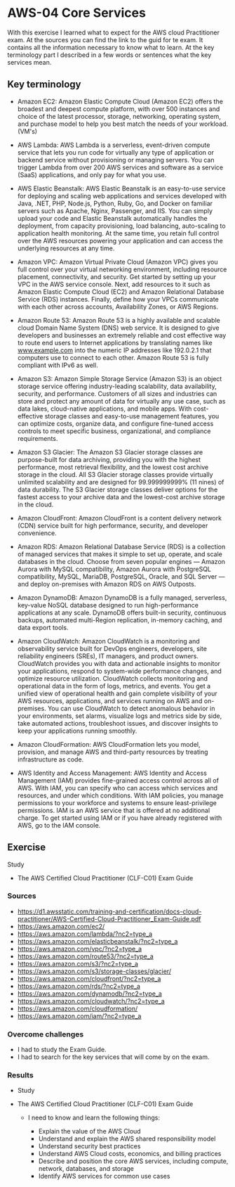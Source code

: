 # AWS-04 Core Services
With this exercise I learned what to expect for the AWS cloud Practitioner exam. At the sources you can find the link to the guid for te exam. It contains all the information necessary to know what to learn. At the key terminology part I described in a few words or sentences what the key services mean. 

## Key terminology
- Amazon EC2: Amazon Elastic Compute Cloud (Amazon EC2) offers the broadest and deepest compute platform, with over 500 instances and choice of the latest processor, storage, networking, operating system, and purchase model to help you best match the needs of your workload. (VM's) 

- AWS Lambda: AWS Lambda is a serverless, event-driven compute service that lets you run code for virtually any type of application or backend service without provisioning or managing servers. You can trigger Lambda from over 200 AWS services and software as a service (SaaS) applications, and only pay for what you use. 

- AWS Elastic Beanstalk: AWS Elastic Beanstalk is an easy-to-use service for deploying and scaling web applications and services developed with Java, .NET, PHP, Node.js, Python, Ruby, Go, and Docker on familiar servers such as Apache, Nginx, Passenger, and IIS. You can simply upload your code and Elastic Beanstalk automatically handles the deployment, from capacity provisioning, load balancing, auto-scaling to application health monitoring. At the same time, you retain full control over the AWS resources powering your application and can access the underlying resources at any time.

- Amazon VPC: Amazon Virtual Private Cloud (Amazon VPC) gives you full control over your virtual networking environment, including resource placement, connectivity, and security. Get started by setting up your VPC in the AWS service console. Next, add resources to it such as Amazon Elastic Compute Cloud (EC2) and Amazon Relational Database Service (RDS) instances. Finally, define how your VPCs communicate with each other across accounts, Availability Zones, or AWS Regions. 

- Amazon Route 53: Amazon Route 53 is a highly available and scalable cloud Domain Name System (DNS) web service. It is designed to give developers and businesses an extremely reliable and cost effective way to route end users to Internet applications by translating names like www.example.com into the numeric IP addresses like 192.0.2.1 that computers use to connect to each other. Amazon Route 53 is fully compliant with IPv6 as well.

- Amazon S3: Amazon Simple Storage Service (Amazon S3) is an object storage service offering industry-leading scalability, data availability, security, and performance. Customers of all sizes and industries can store and protect any amount of data for virtually any use case, such as data lakes, cloud-native applications, and mobile apps. With cost-effective storage classes and easy-to-use management features, you can optimize costs, organize data, and configure fine-tuned access controls to meet specific business, organizational, and compliance requirements.

- Amazon S3 Glacier: The Amazon S3 Glacier storage classes are purpose-built for data archiving, providing you with the highest performance, most retrieval flexibility, and the lowest cost archive storage in the cloud. All S3 Glacier storage classes provide virtually unlimited scalability and are designed for 99.999999999% (11 nines) of data durability. The S3 Glacier storage classes deliver options for the fastest access to your archive data and the lowest-cost archive storage in the cloud.

- Amazon CloudFront: Amazon CloudFront is a content delivery network (CDN) service built for high performance, security, and developer convenience.
  
- Amazon RDS: Amazon Relational Database Service (RDS) is a collection of managed services that makes it simple to set up, operate, and scale databases in the cloud. Choose from seven popular engines — Amazon Aurora with MySQL compatibility, Amazon Aurora with PostgreSQL compatibility, MySQL, MariaDB, PostgreSQL, Oracle, and SQL Server — and deploy on-premises with Amazon RDS on AWS Outposts.

- Amazon DynamoDB: Amazon DynamoDB is a fully managed, serverless, key-value NoSQL database designed to run high-performance applications at any scale. DynamoDB offers built-in security, continuous backups, automated multi-Region replication, in-memory caching, and data export tools.

- Amazon CloudWatch: Amazon CloudWatch is a monitoring and observability service built for DevOps engineers, developers, site reliability engineers (SREs), IT managers, and product owners. CloudWatch provides you with data and actionable insights to monitor your applications, respond to system-wide performance changes, and optimize resource utilization. CloudWatch collects monitoring and operational data in the form of logs, metrics, and events. You get a unified view of operational health and gain complete visibility of your AWS resources, applications, and services running on AWS and on-premises. You can use CloudWatch to detect anomalous behavior in your environments, set alarms, visualize logs and metrics side by side, take automated actions, troubleshoot issues, and discover insights to keep your applications running smoothly.

- Amazon CloudFormation: AWS CloudFormation lets you model, provision, and manage AWS and third-party resources by treating infrastructure as code.

- AWS Identity and Access Management: AWS Identity and Access Management (IAM) provides fine-grained access control across all of AWS. With IAM, you can specify who can access which services and resources, and under which conditions. With IAM policies, you manage permissions to your workforce and systems to ensure least-privilege permissions. IAM is an AWS service that is offered at no additional charge. To get started using IAM or if you have already registered with AWS, go to the IAM console.

## Exercise
Study

- The AWS Certified Cloud Practitioner (CLF-C01) Exam Guide 

### Sources
- https://d1.awsstatic.com/training-and-certification/docs-cloud-practitioner/AWS-Certified-Cloud-Practitioner_Exam-Guide.pdf 
- https://aws.amazon.com/ec2/
- https://aws.amazon.com/lambda/?nc2=type_a
- https://aws.amazon.com/elasticbeanstalk/?nc2=type_a
- https://aws.amazon.com/vpc/?nc2=type_a 
- https://aws.amazon.com/route53/?nc2=type_a 
- https://aws.amazon.com/s3/?nc2=type_a 
- https://aws.amazon.com/s3/storage-classes/glacier/ 
- https://aws.amazon.com/cloudfront/?nc2=type_a 
- https://aws.amazon.com/rds/?nc2=type_a 
- https://aws.amazon.com/dynamodb/?nc2=type_a 
- https://aws.amazon.com/cloudwatch/?nc2=type_a
- https://aws.amazon.com/cloudformation/
- https://aws.amazon.com/iam/?nc2=type_a

### Overcome challenges
- I had to study the Exam Guide. 
- I had to search for the key services that will come by on the exam.

### Results
- Study

- The AWS Certified Cloud Practitioner (CLF-C01) Exam Guide 

    - I need to know and learn the following things:

        - Explain the value of the AWS Cloud
        - Understand and explain the AWS shared responsibility model
        - Understand security best practices
        - Understand AWS Cloud costs, economics, and billing practices
        - Describe and position the core AWS services, including compute, network, databases, and storage
        - Identify AWS services for common use cases


